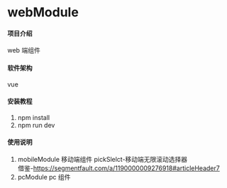 # webModule

#### 项目介绍

web 端组件

#### 软件架构

vue

#### 安装教程

1.  npm install
2.  npm run dev

#### 使用说明

1.  mobileModule 移动端组件
    pickSlelct-移动端无限滚动选择器  
    借鉴-https://segmentfault.com/a/1190000009276918#articleHeader7
2.  pcModule pc 组件
